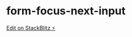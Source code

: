 # form-focus-next-input

[Edit on StackBlitz ⚡️](https://stackblitz.com/edit/form-focus-project-2hxj6x)